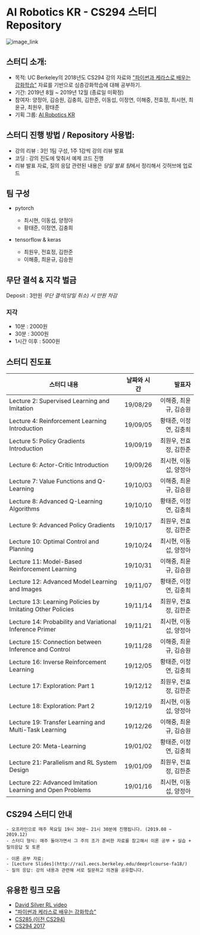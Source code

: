 # AI Robotics KR - CS294 스터디 Repository

![image_link](https://github.com/ai-robotics-kr/CS294_Study/blob/master/UCBerkeley_Logo.png?raw=true)
## 스터디 소개:
- 목적: UC Berkeley의 2018년도 CS294 강의 자료와 ["파이썬과 케라스로 배우는 강화학습"](https://wikibook.co.kr/reinforcement-learning/) 자료를 기반으로 심층강화학습에 대해 공부하기.
- 기간: 2019년 8월 ~ 2019년 12월 (종료일 미확정)
- 참여자: 양정아, 김승원, 김충희, 김한준, 이동섭, 이정연, 이해중, 전효정, 최시현, 최윤규, 최원우, 황태준
- 기획 그룹: [AI Robotics KR](https://www.facebook.com/groups/airoboticskr/)

## 스터디 진행 방법 / Repository 사용법:
- 강의 리뷰 : 3인 1팀 구성, 1주 1강씩 강의 리뷰 발표
- 코딩 : 강의 진도에 맞춰서 예제 코드 진행
- 리뷰 발표 자료, 질의 응답 관련된 내용은 *당일 발표 팀*에서 정리해서 깃허브에 업로드

## 팀 구성
- pytorch
    - 최시현, 이동섭, 양정아
    - 황태준, 이정연, 김충희

- tensorflow & keras
    - 최원우, 전효정, 김한준
    - 이해중, 최윤규, 김승원

## 무단 결석 & 지각 벌금
Deposit : 3만원
*무단 결석(당일 취소) 시 만원 차감*
### 지각
- 10분 : 2000원
- 30분 : 3000원
- 1시간 이후 : 5000원

## 스터디 진도표
|          스터디 내용         |   날짜와 시간     | 발표자 |
| -------------------------- |:---------------:|-----:|
| Lecture 2: Supervised Learning and Imitation | 19/08/29 |  이해중, 최윤규, 김승원  |
| Lecture 4: Reinforcement Learning Introduction | 19/09/05 | 황태준, 이정연, 김충희 |
| Lecture 5: Policy Gradients Introduction | 19/09/19 | 최원우, 전효정, 김한준 |
| Lecture 6: Actor-Critic Introduction | 19/09/26 | 최시현, 이동섭, 양정아 |
| Lecture 7: Value Functions and Q-Learning | 19/10/03 | 이해중, 최윤규, 김승원 |
| Lecture 8: Advanced Q-Learning Algorithms | 19/10/10 | 황태준, 이정연, 김충희 |
| Lecture 9: Advanced Policy Gradients | 19/10/17 | 최원우, 전효정, 김한준 |
| Lecture 10: Optimal Control and Planning | 19/10/24 | 최시현, 이동섭, 양정아 |
| Lecture 11: Model-Based Reinforcement Learning | 19/10/31 | 이해중, 최윤규, 김승원 |
| Lecture 12: Advanced Model Learning and Images | 19/11/07 | 황태준, 이정연, 김충희 |
| Lecture 13: Learning Policies by Imitating Other Policies | 19/11/14 | 최원우, 전효정, 김한준 |
| Lecture 14: Probability and Variational Inference Primer | 19/11/21 | 최시현, 이동섭, 양정아 |
| Lecture 15: Connection between Inference and Control | 19/11/28 | 이해중, 최윤규, 김승원 |
| Lecture 16: Inverse Reinforcement Learning | 19/12/05 | 황태준, 이정연, 김충희 |
| Lecture 17: Exploration: Part 1 | 19/12/12 | 최원우, 전효정, 김한준 |
| Lecture 18: Exploration: Part 2 | 19/12/19 | 최시현, 이동섭, 양정아 |
| Lecture 19: Transfer Learning and Multi-Task Learning | 19/12/26 | 이해중, 최윤규, 김승원 |
| Lecture 20: Meta-Learning| 19/01/02 | 황태준, 이정연, 김충희 |
| Lecture 21: Parallelism and RL System Design | 19/01/09 | 최원우, 전효정, 김한준 |
| Lecture 22: Advanced Imitation Learning and Open Problems| 19/01/16 | 최시현, 이동섭, 양정아 |

## CS294 스터디 안내
```
- 오프라인으로 매주 목요일 19시 30분~ 21시 30분에 진행됩니다. (2019.08 ~ 2019.12)
- 스터디 형식: 매주 돌아가면서 그 주의 조가 준비한 자료를 참고해서 이론 공부 + 실습 + 질의응답 및 토론 
```
```
- 이론 공부 자료: 
- [Lecture Slides](http://rail.eecs.berkeley.edu/deeprlcourse-fa18/)
- 질의 응답: 강의 내용과 관련해 서로 질문하고 의견을 공유합니다.
```
## 유용한 링크 모음
- [David Silver RL video](https://www.youtube.com/watch?v=2pWv7GOvuf0)
- ["파이썬과 케라스로 배우는 강화학습"](https://wikibook.co.kr/reinforcement-learning/)
- [CS285 (이전 CS294)](http://rail.eecs.berkeley.edu/deeprlcourse/)
- [CS294 2017](http://rail.eecs.berkeley.edu/deeprlcourse-fa17/index.html)
